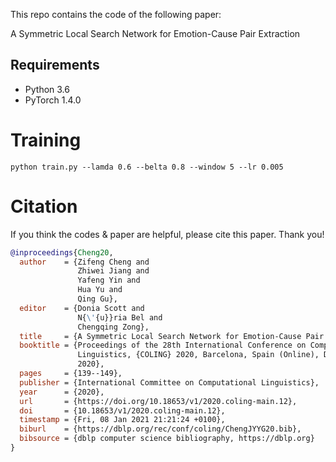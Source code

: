 This repo contains the code of the following paper:

A Symmetric Local Search Network for Emotion-Cause Pair Extraction

## Requirements

- Python 3.6
- PyTorch 1.4.0

# Training
```shell
python train.py --lamda 0.6 --belta 0.8 --window 5 --lr 0.005
```
# Citation

If you think the codes & paper are helpful, please cite this paper. Thank you! 

``` bibtex
@inproceedings{Cheng20,
  author    = {Zifeng Cheng and
               Zhiwei Jiang and
               Yafeng Yin and
               Hua Yu and
               Qing Gu},
  editor    = {Donia Scott and
               N{\'{u}}ria Bel and
               Chengqing Zong},
  title     = {A Symmetric Local Search Network for Emotion-Cause Pair Extraction},
  booktitle = {Proceedings of the 28th International Conference on Computational
               Linguistics, {COLING} 2020, Barcelona, Spain (Online), December 8-13,
               2020},
  pages     = {139--149},
  publisher = {International Committee on Computational Linguistics},
  year      = {2020},
  url       = {https://doi.org/10.18653/v1/2020.coling-main.12},
  doi       = {10.18653/v1/2020.coling-main.12},
  timestamp = {Fri, 08 Jan 2021 21:21:24 +0100},
  biburl    = {https://dblp.org/rec/conf/coling/ChengJYYG20.bib},
  bibsource = {dblp computer science bibliography, https://dblp.org}
}
```


